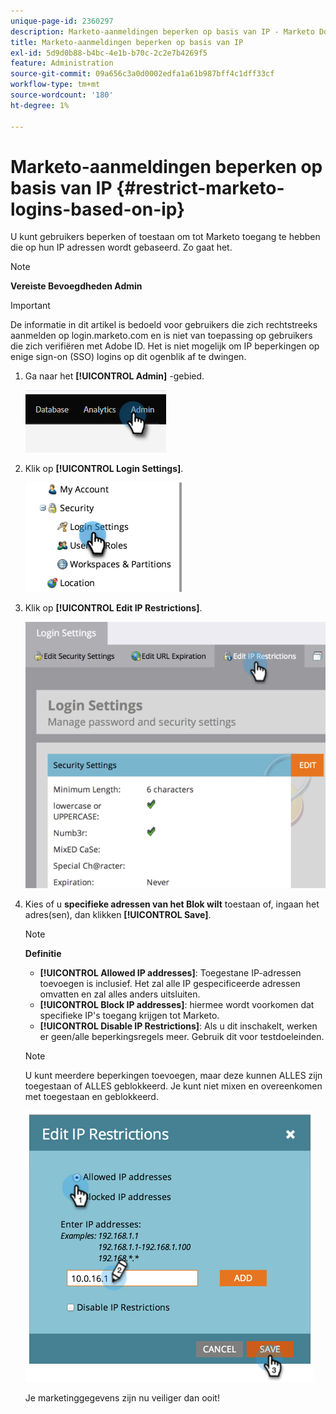```yaml
---
unique-page-id: 2360297
description: Marketo-aanmeldingen beperken op basis van IP - Marketo Docs - Productdocumentatie
title: Marketo-aanmeldingen beperken op basis van IP
exl-id: 5d9d0b88-b4bc-4e1b-b70c-2c2e7b4269f5
feature: Administration
source-git-commit: 09a656c3a0d0002edfa1a61b987bff4c1dff33cf
workflow-type: tm+mt
source-wordcount: '180'
ht-degree: 1%

---
```


# Marketo-aanmeldingen beperken op basis van IP {#restrict-marketo-logins-based-on-ip}

U kunt gebruikers beperken of toestaan om tot Marketo toegang te hebben die op hun IP adressen wordt gebaseerd. Zo gaat het.

>[!NOTE]
>
>**Vereiste Bevoegdheden Admin**

>[!IMPORTANT]
>
>De informatie in dit artikel is bedoeld voor gebruikers die zich rechtstreeks aanmelden op login.marketo.com en is niet van toepassing op gebruikers die zich verifiëren met Adobe ID. Het is niet mogelijk om IP beperkingen op enige sign-on (SSO) logins op dit ogenblik af te dwingen.

1. Ga naar het **[!UICONTROL Admin]** -gebied.

   ![](assets/restrict-marketo-logins-based-on-ip-1.png)

1. Klik op **[!UICONTROL Login Settings]**.

   ![](assets/restrict-marketo-logins-based-on-ip-2.png)

1. Klik op **[!UICONTROL Edit IP Restrictions]**.

   ![](assets/restrict-marketo-logins-based-on-ip-3.png)

1. Kies of u **&#x200B;**&#x200B;**specifieke adressen van het Blok wilt** toestaan of, ingaan het adres(sen), dan klikken **[!UICONTROL Save]**.

   >[!NOTE]
   >
   >**Definitie**
   >
   >* **[!UICONTROL Allowed IP addresses]**: Toegestane IP-adressen toevoegen is inclusief. Het zal alle IP gespecificeerde adressen omvatten en zal alles anders uitsluiten.
   >* **[!UICONTROL Block IP addresses]**: hiermee wordt voorkomen dat specifieke IP&#39;s toegang krijgen tot Marketo.
   >* **[!UICONTROL Disable IP Restrictions]**: Als u dit inschakelt, werken er geen/alle beperkingsregels meer. Gebruik dit voor testdoeleinden.

   >[!NOTE]
   >
   >U kunt meerdere beperkingen toevoegen, maar deze kunnen ALLES zijn toegestaan of ALLES geblokkeerd. Je kunt niet mixen en overeenkomen met toegestaan en geblokkeerd.

   ![](assets/restrict-marketo-logins-based-on-ip-4.png)

   Je marketinggegevens zijn nu veiliger dan ooit!
